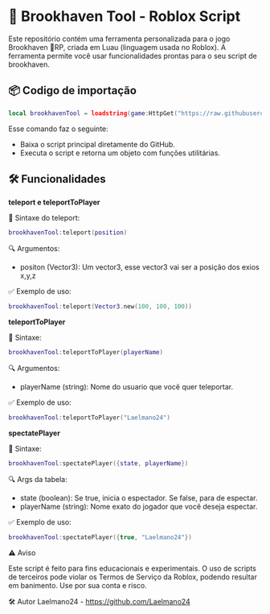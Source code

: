 # 🧰 Brookhaven Tool - Roblox Script

Este repositório contém uma ferramenta personalizada para o jogo Brookhaven 🏡RP, criada em Luau (linguagem usada no Roblox). 
A ferramenta permite você usar funcionalidades prontas para o seu script de brookhaven.

## 📦 Codigo de importação

```lua
local brookhavenTool = loadstring(game:HttpGet("https://raw.githubusercontent.com/Laelmano24/brookhaven-tool/refs/heads/main/src/main.luau"))()
```

Esse comando faz o seguinte:
- Baixa o script principal diretamente do GitHub.
- Executa o script e retorna um objeto com funções utilitárias.

## 🛠️ Funcionalidades

**teleport e teleportToPlayer**

📌 Sintaxe do teleport:
```lua
brookhavenTool:teleport(position)
```

🔍 Argumentos:

- positon (Vector3): Um vector3, esse vector3 vai ser a posição dos exios x,y,z

✅ Exemplo de uso:

```lua
brookhavenTool:teleport(Vector3.new(100, 100, 100))
```

**teleportToPlayer**

📌 Sintaxe:
```lua
brookhavenTool:teleportToPlayer(playerName)
```

🔍 Argumentos:

- playerName (string): Nome do usuario que você quer teleportar.

✅ Exemplo de uso:

```lua
brookhavenTool:teleportToPlayer("Laelmano24")
```

**spectatePlayer**

📌 Sintaxe:
```lua
brookhavenTool:spectatePlayer({state, playerName})
```

🔍 Args da tabela:

- state (boolean): Se true, inicia o espectador. Se false, para de espectar.
- playerName (string): Nome exato do jogador que você deseja espectar.

✅ Exemplo de uso:

```lua
brookhavenTool:spectatePlayer({true, "Laelmano24"})
```

⚠️ Aviso

Este script é feito para fins educacionais e experimentais. O uso de scripts de terceiros pode violar os Termos de Serviço da Roblox, podendo resultar em banimento. Use por sua conta e risco.

🛠 Autor
Laelmano24 - https://github.com/Laelmano24
